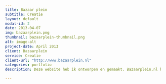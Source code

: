 ```yaml
---
title: Bazaar plein
subtitle: Creatie
layout: default
modal-id: 2
date: 2013-04-07
img: bazaarplein.png
thumbnail: bazaarplein-thumbnail.png
alt: image-alt
project-date: April 2013
client: Bazaarplein
service: Creatie
client-url: "http://www.bazaarplein.nl"
categories: portfolio
description: Deze website heb ik ontworpen en gemaakt. Bazaarplein.nl heeft een uitgebreide database. Ik heb verschillende zoekfuncties, onder andere zoeken op een kaart, gemaakt voor deze website.

---
```

